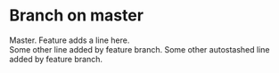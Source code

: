 # Branch on master

Master. Feature adds a line here.  
Some other line added by feature branch.
Some other autostashed line added by feature branch.
